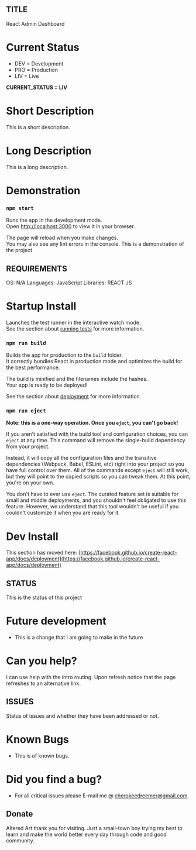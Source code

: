 ## TITLE
React Admin Dashboard

# Current Status
* DEV = Development
* PRO = Production
* LIV = Live

**CURRENT_STATUS = LIV**

# Short Description
This is a short description.

# Long Description
This is a long description.

# Demonstration
### `npm start`

Runs the app in the development mode.\
Open [http://localhost:3000](http://localhost:3000) to view it in your browser.

The page will reload when you make changes.\
You may also see any lint errors in the console.
This is a demonstration of the project

## REQUIREMENTS
OS: N/A
Languages: JavaScript 
Libraries: REACT JS

# Startup Install
Launches the test runner in the interactive watch mode.\
See the section about [running tests](https://facebook.github.io/create-react-app/docs/running-tests) for more information.

### `npm run build`

Builds the app for production to the `build` folder.\
It correctly bundles React in production mode and optimizes the build for the best performance.

The build is minified and the filenames include the hashes.\
Your app is ready to be deployed!

See the section about [deployment](https://facebook.github.io/create-react-app/docs/deployment) for more information.

### `npm run eject`

**Note: this is a one-way operation. Once you `eject`, you can't go back!**

If you aren't satisfied with the build tool and configuration choices, you can `eject` at any time. This command will remove the single-build dependency from your project.

Instead, it will copy all the configuration files and the transitive dependencies (Webpack, Babel, ESLint, etc) right into your project so you have full control over them. All of the commands except `eject` will still work, but they will point to the copied scripts so you can tweak them. At this point, you're on your own.

You don't have to ever use `eject`. The curated feature set is suitable for small and middle deployments, and you shouldn't feel obligated to use this feature. However, we understand that this tool wouldn't be useful if you couldn't customize it when you are ready for it.

# Dev Install 
This section has moved here: [https://facebook.github.io/create-react-app/docs/deployment](https://facebook.github.io/create-react-app/docs/deployment)

## STATUS
This is the status of this project

# Future development
* This is a change that I am going to make in the future

# Can you help?
I can use help with the intro routing.
Upon refresh notice that the page refreshes to an alternative link.

## ISSUES
Status of issues and whether they have been addressed or not.

# Known Bugs
* This is of known bugs.

# Did you find a bug?
* For all critical issues please E-mail me @ cherokeedreemer@gmail.com

## Donate
Altered Art thank you for visiting. 
Just a small-town boy trying my best to learn and make the world better every day through code and good community.



